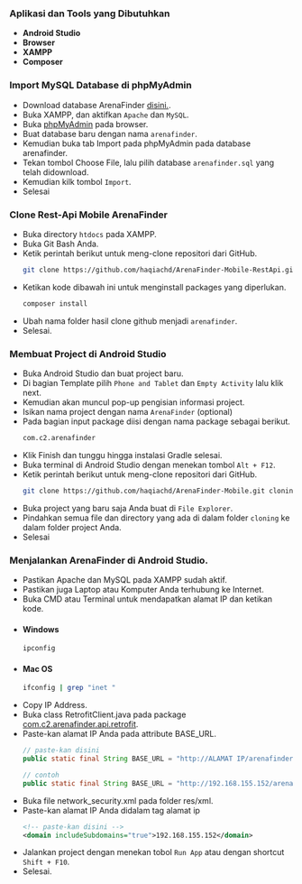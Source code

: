 
### Aplikasi dan Tools yang Dibutuhkan
 - **Android Studio**
 - **Browser**
 - **XAMPP**
 - **Composer**


### Import MySQL Database di phpMyAdmin
 - Download database ArenaFinder [disini.](https://drive.google.com/drive/folders/1c9xHuEOusnqJxNEYW4B3H-rG1FlXcvvt).
 - Buka XAMPP, dan aktifkan `Apache` dan `MySQL`.
 - Buka [phpMyAdmin](http://localhost/phpmyadmin/index.php) pada browser.
 - Buat database baru dengan nama `arenafinder`.
 - Kemudian buka tab Import pada phpMyAdmin pada database arenafinder.
 - Tekan tombol Choose File, lalu pilih database `arenafinder.sql` yang telah didownload.
 - Kemudian kilk tombol `Import`.
 - Selesai

### Clone Rest-Api Mobile ArenaFinder
 - Buka directory ```htdocs``` pada XAMPP.
 - Buka Git Bash Anda.
 - Ketik perintah berikut untuk meng-clone repositori dari GitHub.
   <br>
   ``` sh
   git clone https://github.com/haqiachd/ArenaFinder-Mobile-RestApi.git
   ```
 - Ketikan kode dibawah ini untuk menginstall packages yang diperlukan.
   ``` sh
   composer install
   ```
 - Ubah nama folder hasil clone github menjadi ```arenafinder```.
 - Selesai.

### Membuat Project di Android Studio
 - Buka Android Studio dan buat project baru.
 - Di bagian Template pilih ```Phone and Tablet``` dan ```Empty Activity``` lalu klik next.
 - Kemudian akan muncul pop-up pengisian informasi project.
 - Isikan nama project dengan nama ```ArenaFinder``` (optional)
 - Pada bagian input package diisi dengan nama package sebagai berikut.
   ``` sh
   com.c2.arenafinder
   ```
 - Klik Finish dan tunggu hingga instalasi Gradle selesai.
 - Buka terminal di Android Studio dengan menekan tombol ```Alt + F12```.
 - Ketik perintah berikut untuk meng-clone repositori dari GitHub.
   ``` sh
   git clone https://github.com/haqiachd/ArenaFinder-Mobile.git cloning
   ```
 - Buka project yang baru saja Anda buat di ```File Explorer```.
 - Pindahkan semua file dan directory yang ada di dalam folder ```cloning``` ke dalam folder project Anda.
 - Selesai

### Menjalankan ArenaFinder di Android Studio.
 - Pastikan Apache dan MySQL pada XAMPP sudah aktif.
 - Pastikan juga Laptop atau Komputer Anda terhubung ke Internet.
 - Buka CMD atau Terminal untuk mendapatkan alamat IP dan ketikan kode. <br>
  * #### Windows
      ```sh
      ipconfig
    ```
  * #### Mac OS
      ```sh
      ifconfig | grep "inet "
    ```
 - Copy IP Address.
 - Buka class RetrofitClient.java pada package [com.c2.arenafinder.api.retrofit](https://github.com/haqiachd/ArenaFinder-Mobile/tree/main/app/src/main/java/com/c2/arenafinder/api/retrofit).
 - Paste-kan alamat IP Anda pada attribute BASE_URL. <br>
      ```java
      // paste-kan disini
      public static final String BASE_URL = "http://ALAMAT IP/arenafinder/";

      // contoh
      public static final String BASE_URL = "http://192.168.155.152/arenafinder/";
    ```
 - Buka file network_security.xml pada folder res/xml.
 - Paste-kan alamat IP Anda didalam tag <domain includeSubdomains="true">alamat ip</domain>
      ```xml
      <!-- paste-kan disini -->
      <domain includeSubdomains="true">192.168.155.152</domain>  
    ```
 - Jalankan project dengan menekan tobol ```Run App``` atau dengan shortcut ```Shift + F10```.
 - Selesai.
